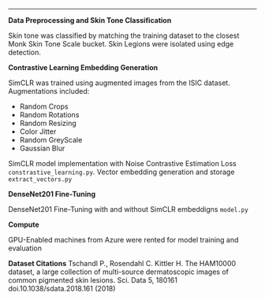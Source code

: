 *** 


**Data Preprocessing and Skin Tone Classification**

Skin tone was classified by matching the training dataset to the closest Monk Skin Tone Scale bucket. 
Skin Legions were isolated using edge detection.



**Contrastive Learning Embedding Generation**

SimCLR was trained using augmented images from the ISIC dataset. Augmentations included:
* Random Crops
* Random Rotations
* Random Resizing
* Color Jitter
* Random GreyScale
* Gaussian Blur

SimCLR model implementation with Noise Contrastive Estimation Loss `constrastive_learning.py`. Vector embedding generation and storage `extract_vectors.py`

**DenseNet201 Fine-Tuning**

DenseNet201 Fine-Tuning with and without SimCLR embeddigns `model.py`

**Compute**

GPU-Enabled machines from Azure were rented for model training and evaluation

**Dataset Citations**
Tschandl P., Rosendahl C. Kittler H. The HAM10000 dataset, a large collection of multi-source dermatoscopic images of common pigmented skin lesions. Sci. Data 5, 180161 doi.10.1038/sdata.2018.161 (2018)

